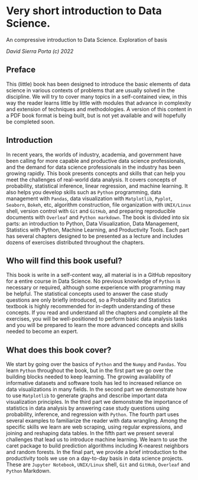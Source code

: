 # Very short introduction to Data Science.
An compressive introduction to Data Science. Exploration of basis

_David Sierra Porta (c) 2022_

## Preface
This (little) book has been designed to introduce the basic elements of data science in various contexts of problems that are usually solved in the discipline. We will try to cover many topics in a self-contained view, in this way the reader learns little by little with modules that advance in complexity and extension of techniques and methodologies. A version of this content in a PDF book format is being built, but is not yet available and will hopefully be completed soon.

## Introduction

In recent years, the worlds of industry, academia, and government have been calling for more capable and productive data science professionals, and the demand for data science professionals in the industry has been growing rapidly. This book presents concepts and skills that can help you meet the challenges of real-world data analysis. It covers concepts of probability, statistical inference, linear regression, and machine learning. It also helps you develop skills such as `Python` programming, data management with `Pandas`, data visualization with `Matplotlib`, `Pyplot`, `Seaborn`, `Bokeh`, etc, algorithm construction, file organization with `UNIX/Linux` shell, version control with `Git` and `GitHub`, and preparing reproducible documents with `Overleaf` and `Python markdown`. The book is divided into six parts: an introduction to Python, Data Visualization, Data Management, Statistics with Python, Machine Learning, and Productivity Tools. Each part has several chapters designed to be presented as a lecture and includes dozens of exercises distributed throughout the chapters.

## Who will find this book useful?

This book is write in a self-content way, all material is in a GitHub repository for a entire course in Data Science. No previous knowledge of `Python` is necessary or required, although some experience with programming may be helpful. The statistical concepts used to answer the case study questions are only briefly introduced, so a Probability and Statistics textbook is highly recommended for in-depth understanding of these concepts. If you read and understand all the chapters and complete all the exercises, you will be well-positioned to perform basic data analysis tasks and you will be prepared to learn the more advanced concepts and skills needed to become an expert.

## What does this book cover?

We start by going over the basics of `Python` and the `Numpy` and `Pandas`. You learn `Python` throughout the book, but in the first part we go over the building blocks needed to keep learning. The growing availability of informative datasets and software tools has led to increased reliance on data visualizations in many fields. In the second part we demonstrate how to use `Matplotlib` to generate graphs and describe important data visualization principles. In the third part we demonstrate the importance of statistics in data analysis by answering case study questions using probability, inference, and regression with `Python`. The fourth part uses several examples to familiarize the reader with data wrangling. Among the specific skills we learn are web scraping, using regular expressions, and joining and reshaping data tables. In the fifth part we present several challenges that lead us to introduce machine learning. We learn to use the caret package to build prediction algorithms including K-nearest neighbors and random forests. In the final part, we provide a brief introduction to the productivity tools we use on a day-to-day basis in data science projects. These are `Jupyter Notebook`, `UNIX/Linux` shell, `Git` and `GitHub`, `Overleaf` and `Python` Markdown.

